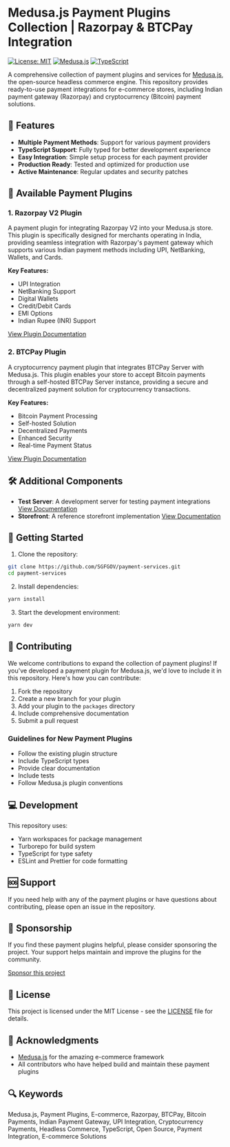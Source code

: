 # Medusa.js Payment Plugins Collection | Razorpay & BTCPay Integration

[![License: MIT](https://img.shields.io/badge/License-MIT-yellow.svg)](https://opensource.org/licenses/MIT)
[![Medusa.js](https://img.shields.io/badge/Medusa.js-2.7.0-blue)](https://www.medusajs.com/)
[![TypeScript](https://img.shields.io/badge/TypeScript-Ready-blue)](https://www.typescriptlang.org/)

A comprehensive collection of payment plugins and services for [Medusa.js](https://www.medusajs.com/), the open-source headless commerce engine. This repository provides ready-to-use payment integrations for e-commerce stores, including Indian payment gateway (Razorpay) and cryptocurrency (Bitcoin) payment solutions.

## 🌟 Features

- **Multiple Payment Methods**: Support for various payment providers
- **TypeScript Support**: Fully typed for better development experience
- **Easy Integration**: Simple setup process for each payment provider
- **Production Ready**: Tested and optimized for production use
- **Active Maintenance**: Regular updates and security patches

## 🏦 Available Payment Plugins

### 1. Razorpay V2 Plugin
A payment plugin for integrating Razorpay V2 into your Medusa.js store. This plugin is specifically designed for merchants operating in India, providing seamless integration with Razorpay's payment gateway which supports various Indian payment methods including UPI, NetBanking, Wallets, and Cards.

**Key Features:**
- UPI Integration
- NetBanking Support
- Digital Wallets
- Credit/Debit Cards
- EMI Options
- Indian Rupee (INR) Support

[View Plugin Documentation](./packages/medusa-plugin-razorpay-v2/README.md)

### 2. BTCPay Plugin
A cryptocurrency payment plugin that integrates BTCPay Server with Medusa.js. This plugin enables your store to accept Bitcoin payments through a self-hosted BTCPay Server instance, providing a secure and decentralized payment solution for cryptocurrency transactions.

**Key Features:**
- Bitcoin Payment Processing
- Self-hosted Solution
- Decentralized Payments
- Enhanced Security
- Real-time Payment Status

[View Plugin Documentation](./packages/medusa-plugin-btcpay/README.md)

## 🛠️ Additional Components

- **Test Server**: A development server for testing payment integrations
  [View Documentation](./packages/test-server/README.md)
- **Storefront**: A reference storefront implementation
  [View Documentation](./packages/storefront/README.md)

## 🚀 Getting Started

1. Clone the repository:
```bash
git clone https://github.com/SGFGOV/payment-services.git
cd payment-services
```

2. Install dependencies:
```bash
yarn install
```

3. Start the development environment:
```bash
yarn dev
```

## 🤝 Contributing

We welcome contributions to expand the collection of payment plugins! If you've developed a payment plugin for Medusa.js, we'd love to include it in this repository. Here's how you can contribute:

1. Fork the repository
2. Create a new branch for your plugin
3. Add your plugin to the `packages` directory
4. Include comprehensive documentation
5. Submit a pull request

### Guidelines for New Payment Plugins

- Follow the existing plugin structure
- Include TypeScript types
- Provide clear documentation
- Include tests
- Follow Medusa.js plugin conventions

## 💻 Development

This repository uses:
- Yarn workspaces for package management
- Turborepo for build system
- TypeScript for type safety
- ESLint and Prettier for code formatting

## 🆘 Support

If you need help with any of the payment plugins or have questions about contributing, please open an issue in the repository.

## 💖 Sponsorship

If you find these payment plugins helpful, please consider sponsoring the project. Your support helps maintain and improve the plugins for the community.

[Sponsor this project](https://github.com/sponsors/SGFGOV)

## 📄 License

This project is licensed under the MIT License - see the [LICENSE](LICENSE) file for details.

## 🙏 Acknowledgments

- [Medusa.js](https://www.medusajs.com/) for the amazing e-commerce framework
- All contributors who have helped build and maintain these payment plugins

## 🔍 Keywords

Medusa.js, Payment Plugins, E-commerce, Razorpay, BTCPay, Bitcoin Payments, Indian Payment Gateway, UPI Integration, Cryptocurrency Payments, Headless Commerce, TypeScript, Open Source, Payment Integration, E-commerce Solutions
